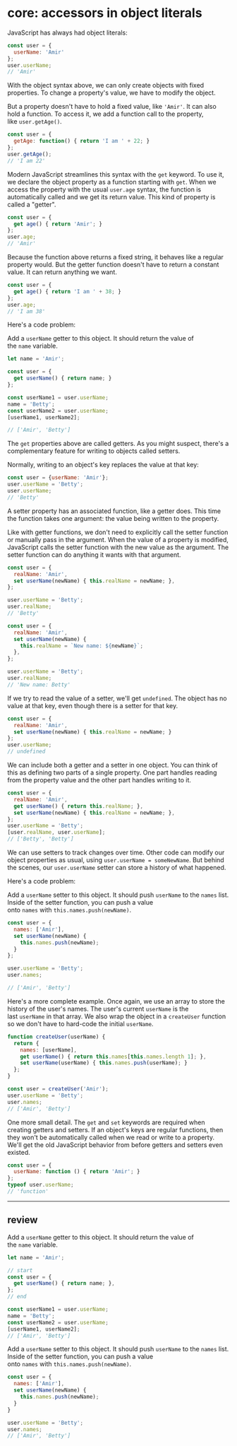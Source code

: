 # core: accessors in object literals

JavaScript has always had object literals:

```js
const user = {
  userName: 'Amir'
};
user.userName;
// 'Amir'
```

With the object syntax above, we can only create objects with fixed properties. To change a property's value, we have to modify the object.

But a property doesn't have to hold a fixed value, like `'Amir'`. It can also hold a function. To access it, we add a function call to the property, like `user.getAge()`.

```js
const user = {
  getAge: function() { return 'I am ' + 22; }
};
user.getAge();
// 'I am 22'
```

Modern JavaScript streamlines this syntax with the `get` keyword. To use it, we declare the object property as a function starting with `get`. When we access the property with the usual `user.age` syntax, the function is automatically called and we get its return value. This kind of property is called a "getter".

```js
const user = {
  get age() { return 'Amir'; }
};
user.age;
// 'Amir'
```

Because the function above returns a fixed string, it behaves like a regular property would. But the getter function doesn't have to return a constant value. It can return anything we want.

```js
const user = {
  get age() { return 'I am ' + 38; }
};
user.age;
// 'I am 38'
```

Here's a code problem:

Add a `userName` getter to this object. It should return the value of the `name` variable.

```js
let name = 'Amir';

const user = {
  get userName() { return name; }
};

const userName1 = user.userName;
name = 'Betty';
const userName2 = user.userName;
[userName1, userName2];

// ['Amir', 'Betty']
```

The `get` properties above are called getters. As you might suspect, there's a complementary feature for writing to objects called setters.

Normally, writing to an object's key replaces the value at that key:

```js
const user = {userName: 'Amir'};
user.userName = 'Betty';
user.userName;
// 'Betty'
```

A setter property has an associated function, like a getter does. This time the function takes one argument: the value being written to the property.

Like with getter functions, we don't need to explicitly call the setter function or manually pass in the argument. When the value of a property is modified, JavaScript calls the setter function with the new value as the argument. The setter function can do anything it wants with that argument.

```js
const user = {
  realName: 'Amir',
  set userName(newName) { this.realName = newName; },
};

user.userName = 'Betty';
user.realName;
// 'Betty'
```

```js
const user = {
  realName: 'Amir',
  set userName(newName) {
    this.realName = `New name: ${newName}`;
  },
};

user.userName = 'Betty';
user.realName;
// 'New name: Betty'
```

If we try to read the value of a setter, we'll get `undefined`. The object has no value at that key, even though there is a setter for that key.

```js
const user = {
  realName: 'Amir',
  set userName(newName) { this.realName = newName; }
};
user.userName;
// undefined
```

We can include both a getter and a setter in one object. You can think of this as defining two parts of a single property. One part handles reading from the property value and the other part handles writing to it.

```js
const user = {
  realName: 'Amir',
  get userName() { return this.realName; },
  set userName(newName) { this.realName = newName; },
};
user.userName = 'Betty';
[user.realName, user.userName];
// ['Betty', 'Betty']
```

We can use setters to track changes over time. Other code can modify our object properties as usual, using `user.userName = someNewName`. But behind the scenes, our `user.userName` setter can store a history of what happened.

Here's a code problem:

Add a `userName` setter to this object. It should push `userName` to the `names` list. Inside of the setter function, you can push a value onto `names` with `this.names.push(newName)`.

```js
const user = {
  names: ['Amir'],
  set userName(newName) {
    this.names.push(newName);
  }
};

user.userName = 'Betty';
user.names;

// ['Amir', 'Betty']
```

Here's a more complete example. Once again, we use an array to store the history of the user's names. The user's current `userName` is the last `userName` in that array. We also wrap the object in a `createUser` function so we don't have to hard-code the initial `userName`.

```js
function createUser(userName) {
  return {
    names: [userName],
    get userName() { return this.names[this.names.length 1]; },
    set userName(userName) { this.names.push(userName); }
  };
}

const user = createUser('Amir');
user.userName = 'Betty';
user.names;
// ['Amir', 'Betty']
```

One more small detail. The `get` and `set` keywords are required when creating getters and setters. If an object's keys are regular functions, then they won't be automatically called when we read or write to a property. We'll get the old JavaScript behavior from before getters and setters even existed.

```js
const user = {
  userName: function () { return 'Amir'; }
};
typeof user.userName;
// 'function'
```

---

## review

Add a `userName` getter to this object. It should return the value of the `name` variable.

```js
let name = 'Amir';

// start
const user = {
  get userName() { return name; },
};
// end

const userName1 = user.userName;
name = 'Betty';
const userName2 = user.userName;
[userName1, userName2];
// ['Amir', 'Betty']
```

Add a `userName` setter to this object. It should push `userName` to the `names` list. Inside of the setter function, you can push a value onto `names` with `this.names.push(newName)`.

```js
const user = {
  names: ['Amir'],
  set userName(newName) {
    this.names.push(newName);
  }
}

user.userName = 'Betty';
user.names;
// ['Amir', 'Betty']
```
